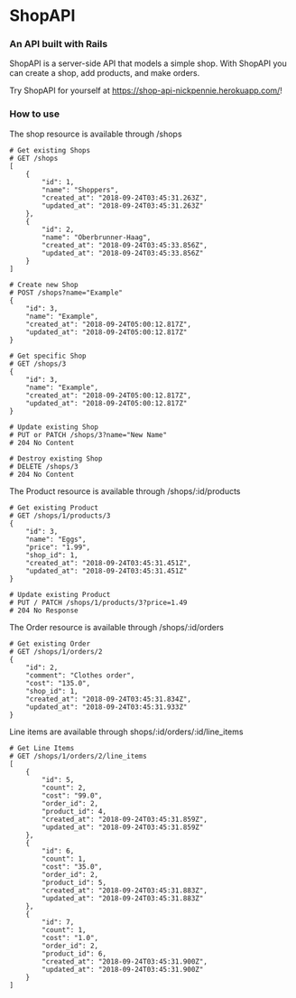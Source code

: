 # ShopAPI
### An API built with Rails

ShopAPI is a server-side API that models a simple shop. With ShopAPI you can create a shop, add products, and make orders. 

Try ShopAPI for yourself at https://shop-api-nickpennie.herokuapp.com/!

### How to use

The shop resource is available through /shops

```
# Get existing Shops
# GET /shops
[
    {
        "id": 1,
        "name": "Shoppers",
        "created_at": "2018-09-24T03:45:31.263Z",
        "updated_at": "2018-09-24T03:45:31.263Z"
    },
    {
        "id": 2,
        "name": "Oberbrunner-Haag",
        "created_at": "2018-09-24T03:45:33.856Z",
        "updated_at": "2018-09-24T03:45:33.856Z"
    }
]

# Create new Shop
# POST /shops?name="Example"
{
    "id": 3,
    "name": "Example",
    "created_at": "2018-09-24T05:00:12.817Z",
    "updated_at": "2018-09-24T05:00:12.817Z"
}

# Get specific Shop
# GET /shops/3
{
    "id": 3,
    "name": "Example",
    "created_at": "2018-09-24T05:00:12.817Z",
    "updated_at": "2018-09-24T05:00:12.817Z"
}

# Update existing Shop
# PUT or PATCH /shops/3?name="New Name"
# 204 No Content

# Destroy existing Shop
# DELETE /shops/3
# 204 No Content
```

The Product resource is available through /shops/:id/products

```
# Get existing Product
# GET /shops/1/products/3
{
    "id": 3,
    "name": "Eggs",
    "price": "1.99",
    "shop_id": 1,
    "created_at": "2018-09-24T03:45:31.451Z",
    "updated_at": "2018-09-24T03:45:31.451Z"
}

# Update existing Product
# PUT / PATCH /shops/1/products/3?price=1.49
# 204 No Response
```

The Order resource is available through /shops/:id/orders

```
# Get existing Order
# GET /shops/1/orders/2
{
    "id": 2,
    "comment": "Clothes order",
    "cost": "135.0",
    "shop_id": 1,
    "created_at": "2018-09-24T03:45:31.834Z",
    "updated_at": "2018-09-24T03:45:31.933Z"
}
```

Line items are available through shops/:id/orders/:id/line_items

```
# Get Line Items
# GET /shops/1/orders/2/line_items
[
    {
        "id": 5,
        "count": 2,
        "cost": "99.0",
        "order_id": 2,
        "product_id": 4,
        "created_at": "2018-09-24T03:45:31.859Z",
        "updated_at": "2018-09-24T03:45:31.859Z"
    },
    {
        "id": 6,
        "count": 1,
        "cost": "35.0",
        "order_id": 2,
        "product_id": 5,
        "created_at": "2018-09-24T03:45:31.883Z",
        "updated_at": "2018-09-24T03:45:31.883Z"
    },
    {
        "id": 7,
        "count": 1,
        "cost": "1.0",
        "order_id": 2,
        "product_id": 6,
        "created_at": "2018-09-24T03:45:31.900Z",
        "updated_at": "2018-09-24T03:45:31.900Z"
    }
]
```


